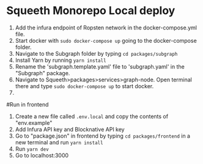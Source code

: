 # Squeeth Monorepo Local deploy

1. Add the infura endpoint of Ropsten network in the docker-compose.yml file.
2. Start docker with `sudo docker-compose up` going to the docker-compose folder.
3. Navigate to the Subgraph folder by typing `cd packages/subgraph`
4. Install Yarn by running `yarn install`
5. Rename the 'subgraph.template.yaml' file to 'subgraph.yaml' in the "Subgraph" package.
6. Navigate to Squeeth>packages>services>graph-node. Open terminal there and type `sudo docker-compose up` to start docker.
7. 

#Run in frontend
1. Create a new file called `.env.local` and copy the contents of "env.example"
2. Add Infura API key and Blocknative API key 
3. Go to "package.json" in frontend by typing `cd packages/frontend` in a new terminal and run `yarn install`
4. Run `yarn dev`
5. Go to localhost:3000
